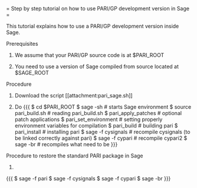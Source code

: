 = Step by step tutorial on how to use PARI/GP development version in Sage =

This tutorial explains how to use a PARI/GP development version inside Sage.

Prerequisites

 1. We assume that your PARI/GP source code is at $PARI_ROOT

 2. You need to use a version of Sage compiled from source located at $SAGE_ROOT

Procedure

 1. Download the script [[attachment:pari_sage.sh]]

 2. Do
{{{
$ cd $PARI_ROOT
$ sage -sh                # starts Sage environment
$ source pari_build.sh    # reading pari_build.sh
$ pari_apply_patches      # optional patch applications
$ pari_set_environment    # setting properly environment variables for compilation
$ pari_build              # building pari
$ pari_install            # installing pari
$ sage -f cysignals       # recompile cysignals (to be linked correctly against pari)
$ sage -f cypari          # recompile cypari2
$ sage -br                # recompiles what need to be
}}}

Procedure to restore the standard PARI package in Sage

 1.
{{{
$ sage -f pari
$ sage -f cysignals
$ sage -f cypari
$ sage -br
}}}
